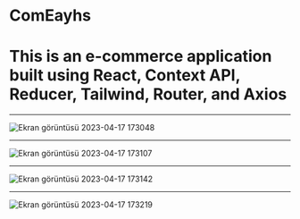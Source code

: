 # ComEayhs

# This is an e-commerce application built using React, Context API, Reducer, Tailwind, Router, and Axios

<hr/>

![Ekran görüntüsü 2023-04-17 173048](https://user-images.githubusercontent.com/104009655/232518302-e6a03b91-db17-4a12-b739-923fd2938d91.png)

<hr/>

![Ekran görüntüsü 2023-04-17 173107](https://user-images.githubusercontent.com/104009655/232518314-010d76d7-e756-41fa-98d0-9da8f987d9c4.png)

<hr/>

![Ekran görüntüsü 2023-04-17 173142](https://user-images.githubusercontent.com/104009655/232518329-3d991e71-cb98-403b-a296-134e72e29f18.png)

<hr/>

![Ekran görüntüsü 2023-04-17 173219](https://user-images.githubusercontent.com/104009655/232518336-36a259fe-116d-4c04-bd3f-c32fb5c24cb8.png)
